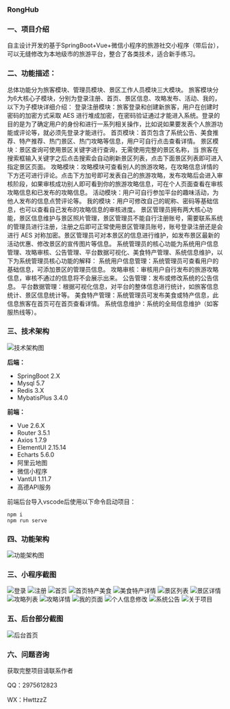### RongHub


### 一、项目介绍

自主设计开发的基于SpringBoot+Vue+微信小程序的旅游社交小程序（带后台），可以无缝修改为本地级市的旅游平台，整合了各类技术，适合新手练习。

### 二、功能描述：

总体功能分为旅客模块、管理员模块、景区工作人员模块三大模块。
旅客模块分为6大核心子模块，分别为登录注册、首页、景区信息、攻略发布、活动、我的，以下为子模块详细介绍：
登录注册模块：旅客登录和创建新旅客，用户在创建时密码的加密方式采取 AES 进行堆成加密，在密码验证通过才能进入系统。登录的目的是为了确定用户的身份和进行一系列相关操作，比如说如果要发表个人旅游功能或评论等，就必须先登录才能进行。
首页模块：首页包含了系统公告、美食推荐、特产推荐、热门景区、热门攻略等信息，用户可自行点击查看详情。
景区模块：景区查询可使用景区关键字进行查询，无需使用完整的景区名称，当 旅客在搜索框输入关键字之后点击搜索会自动刷新景区列表，点击下面景区列表即可进入指定景区页面。
攻略模块：攻略模块可查看别人的旅游攻略，在攻略信息详情的下方还可进行评论。点击下方加号即可发表自己的旅游攻略，发布攻略后会进入审核阶段，如果审核成功别人即可看到你的旅游攻略信息，可在个人页面查看在审核攻略信息和已发布的攻略信息。
活动模块：用户可自行参加平台的趣味活动，为他人发布的信息点赞评论等。
我的模块：用户可修改自己的昵称、密码等基础信息，也可以查看自己发布的攻略信息的审核进度。
景区管理员拥有两大核心功能，景区信息维护与景区照片管理，景区管理员不能自行注册账号，需要联系系统的管理员进行注册，注册之后即可正常使用景区管理员账号，账号登录注册还是会进行 AES 对称加密。景区管理员可对本景区的信息进行维护，如发布景区最新的活动优惠、修改景区的宣传图片等信息。
系统管理员的核心功能为系统用户信息管理、攻略审核、公告管理、平台数据可视化、美食特产管理、系统信息维护，以下为系统管理员核心功能的解释：
系统用户信息管理：系统管理员可查看用户的基础信息，可添加景区的管理员信息。
攻略审核：审核用户自行发布的旅游攻略信息，审核不通过的信息将不会展示出来。
公告管理：发布或修改系统的公告信息。
平台数据管理：根据可视化信息，对平台的整体信息进行统计，如旅客信息统计、景区信息统计等。
美食特产管理：系统管理员可发布美食或特产信息，此信息旅客在首页可在首页查看详情。
系统信息维护：系统的全局信息维护（如客服热线等）。

### 三、技术架构

![技术架构图](%E5%B0%8F%E7%A8%8B%E5%BA%8F%E6%88%AA%E5%9B%BE/%E5%B0%8F%E7%A8%8B%E5%BA%8F%E6%88%AA%E5%9B%BE%E6%8A%80%E6%9C%AF%E6%9E%B6%E6%9E%84%E5%9B%BE.png)

 **后端：**
-  SpringBoot 2.X
-  Mysql 5.7
-  Redis 3.X
-  MybatisPlus 3.4.0

 **前端：** 
- Vue 2.6.X
- Router 3.5.1
- Axios 1.7.9
- ElementUI 2.15.14
- Echarts 5.6.0
- 阿里云地图
- 微信小程序
- VantUI 1.11.7
- 高德API服务

前端后台导入vscode后使用以下命令启动项目：
```
npm i
npm run serve
```



### 四、功能架构
![功能架构图](%E5%B0%8F%E7%A8%8B%E5%BA%8F%E6%88%AA%E5%9B%BE/%E5%B0%8F%E7%A8%8B%E5%BA%8F%E6%88%AA%E5%9B%BE%E6%9C%80%E6%96%B0%E7%B3%BB%E7%BB%9F%E6%9E%B6%E6%9E%84%E5%9B%BE.png)

### 三、小程序截图
![登录](%E5%B0%8F%E7%A8%8B%E5%BA%8F%E6%88%AA%E5%9B%BE/%E5%B0%8F%E7%A8%8B%E5%BA%8F%E6%88%AA%E5%9B%BE%E7%99%BB%E5%BD%95.png)
![注册](%E5%B0%8F%E7%A8%8B%E5%BA%8F%E6%88%AA%E5%9B%BE/%E5%B0%8F%E7%A8%8B%E5%BA%8F%E6%88%AA%E5%9B%BE%E6%B3%A8%E5%86%8C.png)
![首页](%E5%B0%8F%E7%A8%8B%E5%BA%8F%E6%88%AA%E5%9B%BE/%E5%B0%8F%E7%A8%8B%E5%BA%8F%E6%88%AA%E5%9B%BE%E9%A6%96%E9%A1%B5.png)
![首页特产美食](%E5%B0%8F%E7%A8%8B%E5%BA%8F%E6%88%AA%E5%9B%BE/%E5%B0%8F%E7%A8%8B%E5%BA%8F%E6%88%AA%E5%9B%BE%E7%89%B9%E4%BA%A7%E5%88%97%E8%A1%A8.png)
![美食特产详情](%E5%B0%8F%E7%A8%8B%E5%BA%8F%E6%88%AA%E5%9B%BE/%E5%B0%8F%E7%A8%8B%E5%BA%8F%E6%88%AA%E5%9B%BE%E7%89%B9%E4%BA%A7%E8%AF%A6%E6%83%85.png)
![景区列表](%E5%B0%8F%E7%A8%8B%E5%BA%8F%E6%88%AA%E5%9B%BE/%E5%B0%8F%E7%A8%8B%E5%BA%8F%E6%88%AA%E5%9B%BE%E6%99%AF%E5%8C%BA%E5%88%97%E8%A1%A8.png)
![景区详情](%E5%B0%8F%E7%A8%8B%E5%BA%8F%E6%88%AA%E5%9B%BE/%E5%B0%8F%E7%A8%8B%E5%BA%8F%E6%88%AA%E5%9B%BE%E6%99%AF%E5%8C%BA%E8%AF%A6%E6%83%85.png)
![攻略列表](%E5%B0%8F%E7%A8%8B%E5%BA%8F%E6%88%AA%E5%9B%BE/%E5%B0%8F%E7%A8%8B%E5%BA%8F%E6%88%AA%E5%9B%BE%E6%94%BB%E7%95%A5%E5%88%97%E8%A1%A8.png)
![攻略详情](%E5%B0%8F%E7%A8%8B%E5%BA%8F%E6%88%AA%E5%9B%BE/%E5%B0%8F%E7%A8%8B%E5%BA%8F%E6%88%AA%E5%9B%BE%E6%94%BB%E7%95%A5%E8%AF%A6%E6%83%85.png)
![我的页面](%E5%B0%8F%E7%A8%8B%E5%BA%8F%E6%88%AA%E5%9B%BE/%E5%B0%8F%E7%A8%8B%E5%BA%8F%E6%88%AA%E5%9B%BE%E6%B4%BB%E5%8A%A8%E5%88%97%E8%A1%A8.png)
![个人信息修改](%E5%B0%8F%E7%A8%8B%E5%BA%8F%E6%88%AA%E5%9B%BE/%E5%B0%8F%E7%A8%8B%E5%BA%8F%E6%88%AA%E5%9B%BE%E6%88%91%E7%9A%84%E9%A1%B5%E9%9D%A2.png)
![系统公告](%E5%B0%8F%E7%A8%8B%E5%BA%8F%E6%88%AA%E5%9B%BE/%E5%B0%8F%E7%A8%8B%E5%BA%8F%E6%88%AA%E5%9B%BE%E4%B8%AA%E4%BA%BA%E4%BF%A1%E6%81%AF%E4%BF%AE%E6%94%B9.png)
![关于项目](%E5%B0%8F%E7%A8%8B%E5%BA%8F%E6%88%AA%E5%9B%BE/%E5%B0%8F%E7%A8%8B%E5%BA%8F%E6%88%AA%E5%9B%BE%E5%85%B3%E4%BA%8E%E9%A1%B9%E7%9B%AE.png)


### 五、后台部分截图

![后台首页](%E5%B0%8F%E7%A8%8B%E5%BA%8F%E6%88%AA%E5%9B%BE/%E5%B0%8F%E7%A8%8B%E5%BA%8F%E6%88%AA%E5%9B%BE%E5%9B%BE%E7%89%871.png)

### 六、问题咨询

获取完整项目请联系作者

QQ：2975612823

WX：HwttzzZ